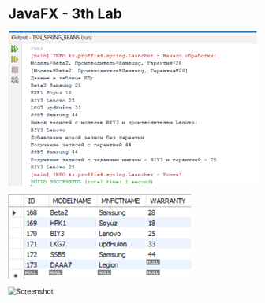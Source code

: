 # JavaFX - 3th Lab
![Screenshot](screenshot1.png)

![Screenshot](screenshot2.png)

![Screenshot](screenshot3.jpg)